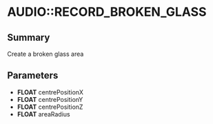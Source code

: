 # AUDIO::RECORD_BROKEN_GLASS

## Summary
Create a broken glass area

## Parameters
* **FLOAT** centrePositionX
* **FLOAT** centrePositionY
* **FLOAT** centrePositionZ
* **FLOAT** areaRadius